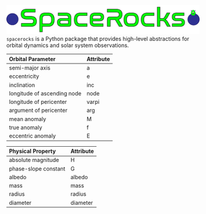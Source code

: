![Alt text](../assets/logo.png)
`spacerocks` is a Python package that provides high-level abstractions for orbital dynamics and solar system observations.

| Orbital Parameter                      | Attribute  | 
|:---------------------------------------|:-----------|
| semi-major axis                        | a          |
| eccentricity                           | e          |
| inclination                            | inc        |
| longitude of ascending node            | node       |
| longitude of pericenter                | varpi      |
| argument of pericenter                 | arg        |
| mean anomaly                           | M          |
| true anomaly                           | f          |
| eccentric anomaly                      | E          |

| Physical Property                      | Attribute  | 
|:---------------------------------------|:-----------|
| absolute magnitude                     | H          |
| phase-slope constant                   | G          |
| albedo                                 | albedo     |
| mass                                   | mass       |
| radius                                 | radius     |
| diameter                               | diameter   |

